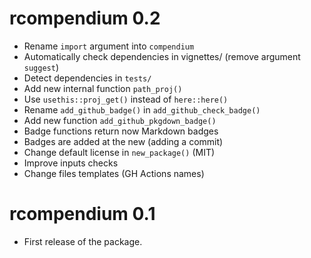 # rcompendium 0.2

* Rename `import` argument into `compendium`
* Automatically check dependencies in vignettes/ (remove argument `suggest`)
* Detect dependencies in `tests/`
* Add new internal function `path_proj()`
* Use `usethis::proj_get()` instead of `here::here()`
* Rename `add_github_badge()` in `add_github_check_badge()`
* Add new function `add_github_pkgdown_badge()`
* Badge functions return now Markdown badges
* Badges are added at the new (adding a commit)
* Change default license in `new_package()` (MIT)
* Improve inputs checks
* Change files templates (GH Actions names)

# rcompendium 0.1

* First release of the package.
